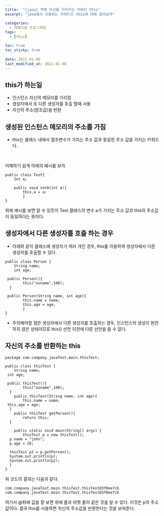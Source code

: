 ```yaml
---
title:  "[java] 객체 자신을 가리키는 키워드 this"
excerpt: "java에서 사용되는 키워드인 this에 대해 알아보자"

categories:
  - 객체지향 프로그래밍
tags:
  - [this]

toc: true
toc_sticky: true
 
date: 2022-01-08
last_modified_at: 2022-01-08
---
```

## this가 하는일
- 인스턴스 자신의 메모리를 가리킴
- 생성자에서 또 다른 생성자를 호출 할때 사용
- 자신의 주소(참조값)을 반환

## 생성된 인스턴스 메모리의 주소를 가짐
- this는 클래스 내에서 참조변수가 가지는 주소 값과 동일한 주소 값을 가지는 키워드다.  
  
    

  <br>
이해하기 쉽게 아래의 예시를 보자.  

~~~
public class Test{
	Int a;

	public void setA(int a){
		this.a = a;
		}	
}
~~~
위에 예시를 보면 알 수 있듯이 Test 클래스의 변수 a가 가지는 주소 값과 this의 주소값이 동일하다는 뜻이다.

## 생성자에서 다른 생성자를 호출 하는 경우
- 아래와 같이 클래스에 생성자가 여러 개인 경우, this를 이용하여 생성자에서 다른 생성자를 호출할 수 있다.
~~~
public class Person {  
    String name;  
    int age;  
  
 public Person(){  
        this("noname",100);  
  } 
   
 public Person(String name, int age){  
        this.name = name;  
		this.age = age; 
		}  
}
~~~
- 주의해야할 점은 생성자에서 다른 생성자를 호출하는 경우, 인스턴스의 생성이 완전하지 않은 상태이므로 this() 선언 이전에 다른 선언을 쓸 수 없다.

## 자신의 주소를 반환하는 this
~~~
package com.company.javaTest.main.thisTest;  
  
public class thisTest {  
    String name;  
 int age;  
  
 public thisTest(){  
        this("noname",100);  
  }  
    public thisTest(String name, int age){  
        this.name = name;  
 this.age = age;  
  }  
    public thisTest getPerson(){  
        return this;  
  }  
  
    public static void main(String[] args) {  
        thisTest p = new thisTest();  
  p.name = "john";  
  p.age = 26;  
  
  thisTest p2 = p.getPerson();  
  System.out.println(p);  
  System.out.println(p2);  
  }  
}
~~~

위 코드의 결과는 다음과 같다.
~~~
com.company.javaTest.main.thisTest.thisTest@3f0ee7cb
com.company.javaTest.main.thisTest.thisTest@3f0ee7cb
~~~

여기서 @뒤에 값을 잘 보면 위에 줄과 아랫 줄이 같은 것을 알 수 있다. 이것은 p의 주소값이다. 
결국 this를 사용하면 자신의 주소값을 반환한다는 것을 보여준다.
